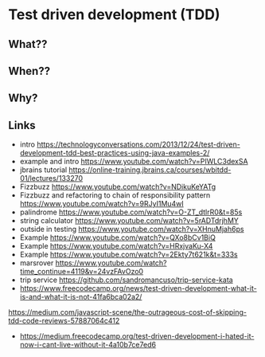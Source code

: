# Test driven development (TDD)

## What??

## When??

## Why?

## Links

- intro https://technologyconversations.com/2013/12/24/test-driven-development-tdd-best-practices-using-java-examples-2/
- example and intro https://www.youtube.com/watch?v=PIWLC3dexSA
- jbrains tutorial https://online-training.jbrains.ca/courses/wbitdd-01/lectures/133270
- Fizzbuzz https://www.youtube.com/watch?v=NDikuKeYATg
- Fizzbuzz and refactoring to chain of responsibility pattern https://www.youtube.com/watch?v=9RJyI1Mu4wI
- palindrome https://www.youtube.com/watch?v=O-ZT_dtlrR0&t=85s
- string calculator https://www.youtube.com/watch?v=5rADTdrjhMY
- outside in testing https://www.youtube.com/watch?v=XHnuMjah6ps
- Example https://www.youtube.com/watch?v=QXo8bCv1BiQ
- Example https://www.youtube.com/watch?v=HRxjvaKu-X4
- Example https://www.youtube.com/watch?v=2Ekty7t621k&t=333s
- marsrover https://www.youtube.com/watch?time_continue=4119&v=24vzFAvOzo0
- trip service https://github.com/sandromancuso/trip-service-kata
- https://www.freecodecamp.org/news/test-driven-development-what-it-is-and-what-it-is-not-41fa6bca02a2/

https://medium.com/javascript-scene/the-outrageous-cost-of-skipping-tdd-code-reviews-57887064c412

- https://medium.freecodecamp.org/test-driven-development-i-hated-it-now-i-cant-live-without-it-4a10b7ce7ed6
